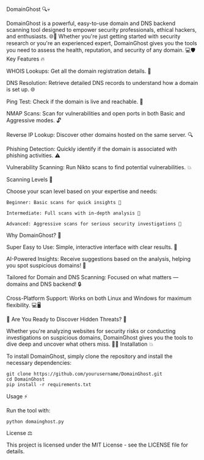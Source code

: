 DomainGhost 🔍💀

DomainGhost is a powerful, easy-to-use domain and DNS backend scanning tool designed to empower security professionals, ethical hackers, and enthusiasts. 🌐🔐 Whether you're just getting started with security research or you're an experienced expert, DomainGhost gives you the tools you need to assess the health, reputation, and security of any domain. 💻🛡️
Key Features 🔥

WHOIS Lookups: Get all the domain registration details. 📇

 DNS Resolution: Retrieve detailed DNS records to understand how a domain is set up. 🌐
 
 Ping Test: Check if the domain is live and reachable. 📶

 NMAP Scans: Scan for vulnerabilities and open ports in both Basic and Aggressive modes. 🔓

 Reverse IP Lookup: Discover other domains hosted on the same server. 🔍

Phishing Detection: Quickly identify if the domain is associated with phishing activities. ⚠️

Vulnerability Scanning: Run Nikto scans to find potential vulnerabilities. 💥

Scanning Levels 🚀

Choose your scan level based on your expertise and needs:

    Beginner: Basic scans for quick insights 🌱

    Intermediate: Full scans with in-depth analysis 🔧

    Advanced: Aggressive scans for serious security investigations 🔴

Why DomainGhost? 🤔

Super Easy to Use: Simple, interactive interface with clear results. 🎯

AI-Powered Insights: Receive suggestions based on the analysis, helping you spot suspicious domains! 🤖

Tailored for Domain and DNS Scanning: Focused on what matters — domains and DNS backend! 🔒

Cross-Platform Support: Works on both Linux and Windows for maximum flexibility. 💻🖥️

🚨 Are You Ready to Discover Hidden Threats? 🚨

Whether you're analyzing websites for security risks or conducting investigations on suspicious domains, DomainGhost gives you the tools to dive deep and uncover what others miss. 🕵️‍♂️
Installation 💥

To install DomainGhost, simply clone the repository and install the necessary dependencies:

    git clone https://github.com/yourusername/DomainGhost.git
    cd DomainGhost
    pip install -r requirements.txt

Usage ⚡

Run the tool with:

    python domainghost.py

License ⚖️

This project is licensed under the MIT License - see the LICENSE file for details.
